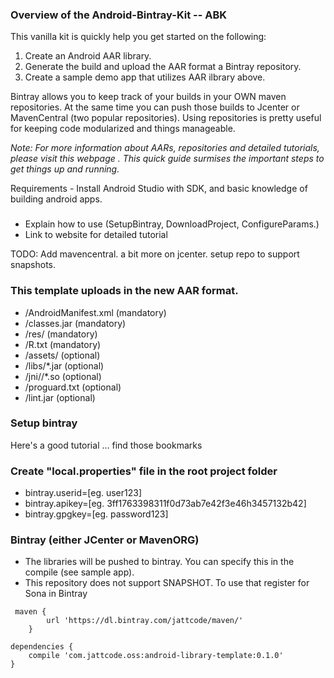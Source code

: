 ### Overview of the Android-Bintray-Kit -- ABK

This vanilla kit is quickly help you get started on the following:

1. Create an Android AAR library.
2. Generate the build and upload the AAR format a Bintray repository.
3. Create a sample demo app that utilizes AAR ilbrary above.

Bintray allows you to keep track of your builds in your OWN maven repositories. At the same time you can push those builds to Jcenter or MavenCentral (two popular repositories). Using repositories is pretty useful for keeping code modularized and things manageable.

*Note: For more information about AARs, repositories and detailed tutorials, please visit this webpage <LINK>. This quick guide surmises the important steps to get things up and running.*

Requirements - Install Android Studio with SDK, and basic knowledge of building android apps.

###

- Explain how to use (SetupBintray, DownloadProject, ConfigureParams.)
- Link to website for detailed tutorial


TODO: Add mavencentral. a bit more on jcenter. setup repo to support snapshots.

### This template uploads in the new AAR format.

- /AndroidManifest.xml (mandatory)
- /classes.jar (mandatory)
- /res/ (mandatory)
- /R.txt (mandatory)
- /assets/ (optional)
- /libs/*.jar (optional)
- /jni/<abi>/*.so (optional)
- /proguard.txt (optional)
- /lint.jar (optional)


### Setup bintray 
Here's a good tutorial
... find those bookmarks

### Create "local.properties" file in the root project folder
* bintray.userid=[eg. user123] 
* bintray.apikey=[eg. 3ff1763398311f0d73ab7e42f3e46h3457132b42]
* bintray.gpgkey=[eg. password123]

### Bintray (either JCenter or MavenORG)
* The libraries will be pushed to bintray. You can specify this in the compile (see sample app).
* This repository does not support SNAPSHOT. To use that register for Sona in Bintray
 
```
 maven {
        url 'https://dl.bintray.com/jattcode/maven/'
    }
```

```
dependencies {
    compile 'com.jattcode.oss:android-library-template:0.1.0'
}
```

